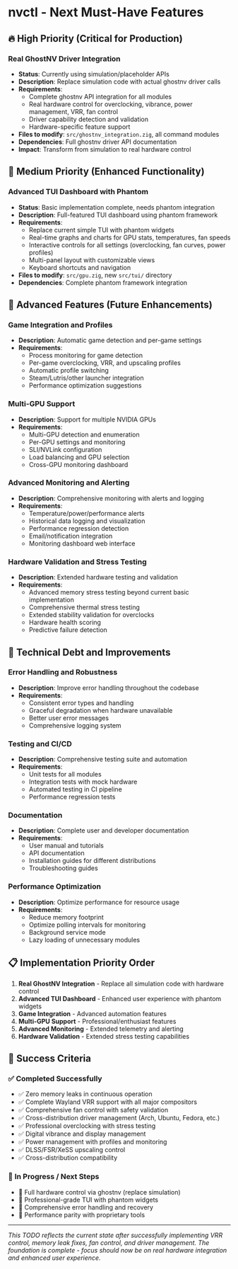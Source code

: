 # nvctl - Next Must-Have Features

## 🔥 High Priority (Critical for Production)

### Real GhostNV Driver Integration
- **Status**: Currently using simulation/placeholder APIs
- **Description**: Replace simulation code with actual ghostnv driver calls
- **Requirements**:
  - Complete ghostnv API integration for all modules
  - Real hardware control for overclocking, vibrance, power management, VRR, fan control
  - Driver capability detection and validation
  - Hardware-specific feature support
- **Files to modify**: `src/ghostnv_integration.zig`, all command modules
- **Dependencies**: Full ghostnv driver API documentation
- **Impact**: Transform from simulation to real hardware control

## 🚀 Medium Priority (Enhanced Functionality)

### Advanced TUI Dashboard with Phantom
- **Status**: Basic implementation complete, needs phantom integration
- **Description**: Full-featured TUI dashboard using phantom framework
- **Requirements**:
  - Replace current simple TUI with phantom widgets
  - Real-time graphs and charts for GPU stats, temperatures, fan speeds
  - Interactive controls for all settings (overclocking, fan curves, power profiles)
  - Multi-panel layout with customizable views
  - Keyboard shortcuts and navigation
- **Files to modify**: `src/gpu.zig`, new `src/tui/` directory
- **Dependencies**: Complete phantom framework integration

## 🎯 Advanced Features (Future Enhancements)

### Game Integration and Profiles
- **Description**: Automatic game detection and per-game settings
- **Requirements**:
  - Process monitoring for game detection
  - Per-game overclocking, VRR, and upscaling profiles
  - Automatic profile switching
  - Steam/Lutris/other launcher integration
  - Performance optimization suggestions

### Multi-GPU Support
- **Description**: Support for multiple NVIDIA GPUs
- **Requirements**:
  - Multi-GPU detection and enumeration
  - Per-GPU settings and monitoring
  - SLI/NVLink configuration
  - Load balancing and GPU selection
  - Cross-GPU monitoring dashboard

### Advanced Monitoring and Alerting
- **Description**: Comprehensive monitoring with alerts and logging
- **Requirements**:
  - Temperature/power/performance alerts
  - Historical data logging and visualization
  - Performance regression detection
  - Email/notification integration
  - Monitoring dashboard web interface

### Hardware Validation and Stress Testing
- **Description**: Extended hardware testing and validation
- **Requirements**:
  - Advanced memory stress testing beyond current basic implementation
  - Comprehensive thermal stress testing
  - Extended stability validation for overclocks
  - Hardware health scoring
  - Predictive failure detection

## 🔧 Technical Debt and Improvements

### Error Handling and Robustness
- **Description**: Improve error handling throughout the codebase
- **Requirements**:
  - Consistent error types and handling
  - Graceful degradation when hardware unavailable
  - Better user error messages
  - Comprehensive logging system

### Testing and CI/CD
- **Description**: Comprehensive testing suite and automation
- **Requirements**:
  - Unit tests for all modules
  - Integration tests with mock hardware
  - Automated testing in CI pipeline
  - Performance regression tests

### Documentation
- **Description**: Complete user and developer documentation
- **Requirements**:
  - User manual and tutorials
  - API documentation
  - Installation guides for different distributions
  - Troubleshooting guides

### Performance Optimization
- **Description**: Optimize performance for resource usage
- **Requirements**:
  - Reduce memory footprint
  - Optimize polling intervals for monitoring
  - Background service mode
  - Lazy loading of unnecessary modules

## 📋 Implementation Priority Order

1. **Real GhostNV Integration** - Replace all simulation code with hardware control
2. **Advanced TUI Dashboard** - Enhanced user experience with phantom widgets
3. **Game Integration** - Advanced automation features
4. **Multi-GPU Support** - Professional/enthusiast features
5. **Advanced Monitoring** - Extended telemetry and alerting
6. **Hardware Validation** - Extended stress testing capabilities

## 🎯 Success Criteria

### ✅ **Completed Successfully**
- ✅ Zero memory leaks in continuous operation
- ✅ Complete Wayland VRR support with all major compositors
- ✅ Comprehensive fan control with safety validation
- ✅ Cross-distribution driver management (Arch, Ubuntu, Fedora, etc.)
- ✅ Professional overclocking with stress testing
- ✅ Digital vibrance and display management
- ✅ Power management with profiles and monitoring
- ✅ DLSS/FSR/XeSS upscaling control
- ✅ Cross-distribution compatibility

### 🔄 **In Progress / Next Steps**
- 🔄 Full hardware control via ghostnv (replace simulation)
- 🔄 Professional-grade TUI with phantom widgets
- 🔄 Comprehensive error handling and recovery
- 🔄 Performance parity with proprietary tools

---

*This TODO reflects the current state after successfully implementing VRR control, memory leak fixes, fan control, and driver management. The foundation is complete - focus should now be on real hardware integration and enhanced user experience.*